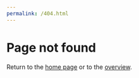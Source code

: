 ```yaml
---
permalink: /404.html
---
```


# Page not found

Return to the [home page](/) or to the [overview](./index.md).
